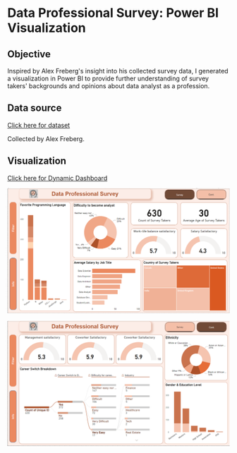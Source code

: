 # Data Professional Survey: Power BI Visualization



## Objective

Inspired by Alex Freberg's insight into his collected survey data, I generated a visualization in Power BI to provide further understanding of survey takers' backgrounds and opinions about data analyst as a profession. 

## Data source

[Click here for dataset](https://github.com/TrangPham93/Data_Professional_Survey/blob/f8d09680b64671c5a363301fb8bef3ae05c0c930/Assets/Dataset/Power%20BI%20-%20Final%20Project.xlsx)

Collected by  Alex Freberg.

## Visualization

[Click here for Dynamic Dashboard](https://app.powerbi.com/reportEmbed?reportId=906499cc-6dce-4a7f-92e5-a3f3fbec8638&autoAuth=true&ctid=48e816e3-d952-4dbc-a5d2-6f5023502390)

![Survey_1](Assets/Images/Survey_1.png)

![Survey_2](Assets/Images/Survey_2.png)
